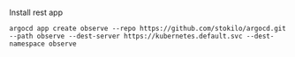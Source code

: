 ####

Install rest app

```shell
argocd app create observe --repo https://github.com/stokilo/argocd.git --path observe --dest-server https://kubernetes.default.svc --dest-namespace observe
```
